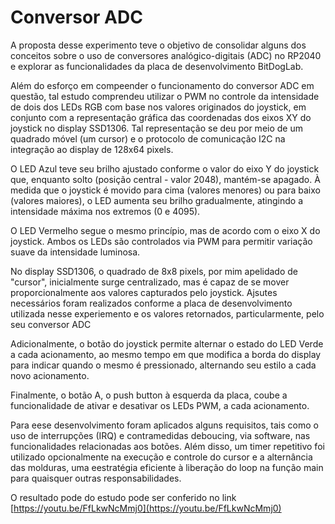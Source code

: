 # Conversor ADC

A proposta desse experimento teve o objetivo de consolidar alguns dos conceitos sobre o uso de conversores analógico-digitais (ADC) no RP2040 e explorar as funcionalidades da placa de desenvolvimento BitDogLab. 

Além do esforço em compeender o funcionamento do conversor ADC em questão, tal estudo comprendeu utilizar o PWM no controle da intensidade de dois dos LEDs RGB com base nos valores originados do joystick, em conjunto com a representação gráfica das coordenadas dos eixos XY do joystick no display SSD1306. Tal representação se deu por meio de um quadrado móvel (um cursor) e o protocolo de comunicação I2C na integração ao display de 128x64 pixels.

O LED Azul teve seu brilho ajustado conforme o valor do eixo Y do joystick que, enquanto solto (posição central - valor 2048), mantém-se apagado. À medida que o joystick é movido para cima (valores menores) ou para baixo (valores maiores), o LED aumenta seu brilho gradualmente, atingindo a intensidade máxima nos extremos (0 e 4095).

O LED Vermelho segue o mesmo princípio, mas de acordo com o eixo X do joystick. Ambos os LEDs são controlados via PWM para permitir variação suave da intensidade luminosa.

No display SSD1306, o quadrado de 8x8 pixels, por mim apelidado de "cursor", inicialmente surge centralizado, mas é capaz de se mover proporcionalmente aos valores capturados pelo joystick. Ajsutes necessários foram realizados conforme a placa de desenvolvimento utilizada nesse experiemento e os valores retornados, particularmente, pelo seu conversor ADC

Adicionalmente, o botão do joystick permite alternar o estado do LED Verde a cada acionamento, ao mesmo tempo em que modifica a borda do display para indicar quando o mesmo é pressionado, alternando seu estilo a cada novo acionamento.

Finalmente, o botão A, o push button à esquerda da placa, coube a funcionalidade de ativar e desativar os LEDs PWM, a cada acionamento.

Para eese desenvolvimento foram aplicados alguns requisitos, tais como o uso de interrupções (IRQ) e contramedidas deboucing, via software, nas funcionalidades relacionadas aos botões. Além disso, um timer repetitivo foi utilizado opcionalmente na execução e controle do cursor e a alternância das molduras, uma eestratégia eficiente à liberação do loop na função main para quaisquer outras responsabilidades. 

O resultado pode do estudo pode ser conferido no link [https://youtu.be/FfLkwNcMmj0](https://youtu.be/FfLkwNcMmj0)
